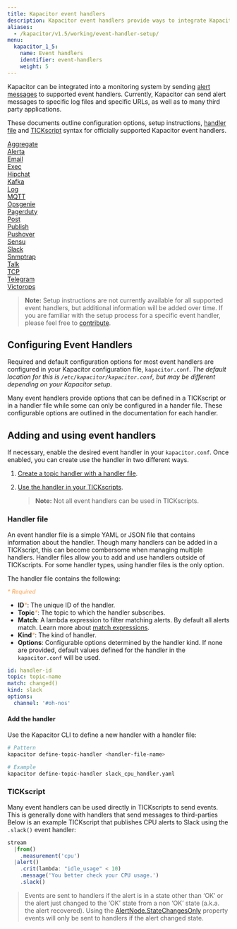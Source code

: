 ```yaml
---
title: Kapacitor event handlers
description: Kapacitor event handlers provide ways to integrate Kapacitor alert messages with logging, specific URLs, and many third-party applications.
aliases:
  - /kapacitor/v1.5/working/event-handler-setup/
menu:
  kapacitor_1_5:
    name: Event handlers
    identifier: event-handlers
    weight: 5
---
```


Kapacitor can be integrated into a monitoring system by sending
[alert messages](/kapacitor/v1.5/nodes/alert_node/#message) to supported event
handlers. Currently, Kapacitor can send alert messages to specific log files and
specific URLs, as well as to many third party applications.

These documents outline configuration options, setup instructions,
[handler file](#handler-file) and [TICKscript](/kapacitor/v1.5/tick/introduction/)
syntax for officially supported Kapacitor event handlers.

[Aggregate](aggregate/)  
[Alerta](alerta/)  
[Email](email/)  
[Exec](exec/)  
[Hipchat](hipchat/)  
[Kafka](kafka/)  
[Log](log/)  
[MQTT](mqtt/)  
[Opsgenie](opsgenie/)  
[Pagerduty](pagerduty/)  
[Post](post/)  
[Publish](publish/)   
[Pushover](pushover/)   
[Sensu](sensu/)  
[Slack](slack/)  
[Snmptrap](snmptrap/)  
[Talk](talk/)  
[TCP](tcp/)  
[Telegram](telegram/)  
[Victorops](victorops/)  

> **Note:** Setup instructions are not currently available for all supported
> event handlers, but additional information will be added over time. If
> you are familiar with the setup process for a specific event handler, please
> feel free to [contribute](https://github.com/influxdata/docs.influxdata.com/blob/master/CONTRIBUTING.md).

## Configuring Event Handlers
Required and default configuration options for most event handlers are
configured in your Kapacitor configuration file, `kapacitor.conf`.
_The default location for this is `/etc/kapacitor/kapacitor.conf`, but may be
different depending on your Kapacitor setup._

Many event handlers provide options that can be defined in a TICKscript or in a
handler file while some can only be configured in a hander file.
These configurable options are outlined in the documentation for each handler.

## Adding and using event handlers
If necessary, enable the desired event handler in your `kapacitor.conf`. Once
enabled, you can create use the handler in two different ways.

1. [Create a topic handler with a handler file](#handler-file).
2. [Use the handler in your TICKscripts](#tickscript).

    > **Note:** Not all event handlers can be used in TICKscripts.

### Handler file
An event handler file is a simple YAML or JSON file that contains information
about the handler.
Though many handlers can be added in a TICKscript, this can become combersome
when managing multiple handlers.
Handler files allow you to add and use handlers outside of TICKscripts.
For some handler types, using handler files is the only option.

The handler file contains the following:

<span style="color: #ff9e46; font-style: italic; font-size: .8rem;">* Required</span>

- **ID**<span style="color: #ff9e46; font-style: italic;">\*</span>: The unique ID
  of the handler.
- **Topic**<span style="color: #ff9e46; font-style: italic;">\*</span>: The topic
  to which the handler subscribes.
- **Match**: A lambda expression to filter matching alerts. By default all alerts
  match. Learn more about [match expressions](/kapacitor/v1.5/working/alerts/#match-expressions).
- **Kind**<span style="color: #ff9e46; font-style: italic;">\*</span>: The kind of
  handler.
- **Options**: Configurable options determined by the handler kind. If none are
  provided, default values defined for the handler in the `kapacitor.conf` will
  be used.

```yaml
id: handler-id
topic: topic-name
match: changed()
kind: slack
options:
  channel: '#oh-nos'
```

#### Add the handler
Use the Kapacitor CLI to define a new handler with a handler file:

```bash
# Pattern
kapacitor define-topic-handler <handler-file-name>

# Example
kapacitor define-topic-handler slack_cpu_handler.yaml
```

### TICKscript
Many event handlers can be used directly in TICKscripts to send events.
This is generally done with handlers that send messages to third-parties Below
is an example TICKscript that publishes CPU alerts to Slack using the `.slack()`
event handler:

```js
stream
  |from()
    .measurement('cpu')
  |alert()
    .crit(lambda: "idle_usage" < 10)
    .message('You better check your CPU usage.')
    .slack()
```

> Events are sent to handlers if the alert is in a state other than ‘OK’ or the
alert just changed to the ‘OK’ state from a non ‘OK’ state (a.k.a. the alert
recovered). Using the [AlertNode.StateChangesOnly](/kapacitor/v1.5/nodes/alert_node/#statechangesonly) property events will only be
sent to handlers if the alert changed state.
